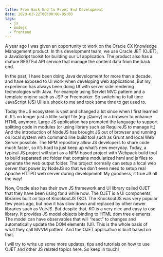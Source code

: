 ```yaml
---
title: From Back End to Front End Development
date: 2020-03-22T00:00:00-05:00
tags:
  - js
  - nodejs
  - frontend
---
```


A year ago I was given an opportunity to work on the Oracle CX Knowledge Management product. In this development team, we use Oracle JET (OJET), a JavaScript toolkit for building our UI application. The product also has a mature RESTFul API service that manage the content data from the back end.

In the past, I have been doing Java development for more than a decade, and have exposed to UI work when developing web applications. But my experience has always been doing UI with server side rendering technologies with Java. For example using Servlet MVC pattern and a template engine such as JSP or Freemarker. So switching to full time JavaScript (JS) UI is a shock to me and took some time to get used to.

Today the JS ecosystem is vast and changed a lot since when I first learned it. It’s no longer just a little script file (eg: jQuery) in a browser to enhance HTML anymore. Large JS application has promoted the language to support splitting code in modules (or using library such as RequireJS to manage it.) And the introduction of NodeJS has brought JS out of browser and running on local system with command line build tool such as Grunt and local Web Server possible. The NPM repository allow JS developers to share code much faster, so it’s hard to just keep up what’s new everyday. Today, a typical JS project will start as a NPM based project with Webpack build tool to build separated src folder that contains modularized html and js files to generate the web output folder. The project normally can setup a local web server that power by NodeJS so that we don’t even need to setup real Apache HTTPD web server during development! My goodness, it true JS all the way!

Now, Oracle also has their own JS framework and UI library called OJET that they have been using for a while now. The OJET is a UI components libraries built on top of KnockoutJS (KO). The KnockoutJS was very popular few years ago, but now it has slow down and replaced by other newer libraries such as VueJS. But despite that, KO is a very nice and easy to use library. It provides JS model objects binding to HTML dom tree elements. The model can have observables that will “react” to changes and automatically update the DOM elements (UI). This is the whole basis of what they call MVVM pattern. And the OJET application is built based on that.

I will try to write up some more updates, tips and tutorials on how to use OJET and other JS related topics here. So keep in touch!
